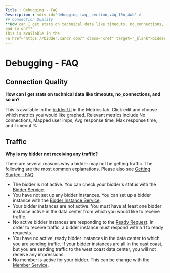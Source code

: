 ```yaml
---
Title : Debugging - FAQ
Description : <div id="debugging-faq__section_v4q_f5n_4wb" >
## Connection Quality
**How can I get stats on technical data like timeouts, no_connections,
and so on?**
This is available in the
<a href="https://bidder.xandr.com/" class="xref" target="_blank">bidder
---
```



# Debugging - FAQ



<div id="debugging-faq__section_v4q_f5n_4wb" >

## Connection Quality

**How can I get stats on technical data like timeouts, no_connections,
and so on?**

This is available in the
<a href="https://bidder.xandr.com/" class="xref" target="_blank">bidder
UI</a> in the Metrics tab. Click edit and choose which metrics you would
like graphed. Relevant metrics include No connections, Mapped user imps,
Avg response time, Max response time, and Timeout %



<div id="debugging-faq__section_ezm_j5n_4wb" >

## Traffic

**Why is my bidder not receiving any traffic?**

There are several reasons why a bidder may not be getting traffic. The
following are the most common explanations. Please also see <a
href="https://docs.xandr.com/bundle/xandr-bidders/page/getting-started---faq.html"
class="xref" target="_blank">Getting Started - FAQ</a>.

- The bidder is not active. You can check your bidder's status with the
  <a
  href="https://docs.xandr.com/bundle/xandr-bidders/page/bidder-service.html"
  class="xref" target="_blank">Bidder Service</a>.
- You have not set up any bidder instances. You can set up a bidder
  instance with the <a
  href="https://docs.xandr.com/bundle/xandr-bidders/page/bidder-instance-service.html"
  class="xref" target="_blank">Bidder Instance Service</a>.
- Your bidder instances are not active. You must have at least one
  bidder instance active in the data center from which you would like to
  receive traffic.
- No active bidder instances are responding to the <a
  href="https://docs.xandr.com/bundle/xandr-bidders/page/ready-request.html"
  class="xref" target="_blank">Ready Request</a>. In order to receive
  traffic, a bidder instance must respond with a 1 to ready requests.
- You have no active, ready bidder instances in the data center to which
  you are sending traffic. If your bidder instances are all in the east
  coast, but you are sending traffic to the west coast data center, you
  will not receive any impressions.
- No member is active for your bidder. This can be change with the <a
  href="https://docs.xandr.com/bundle/xandr-bidders/page/member-service.html"
  class="xref" target="_blank">Member Service</a>.






